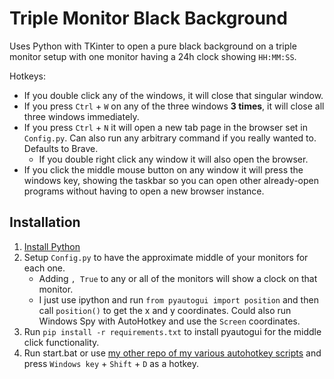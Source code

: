 # Triple Monitor Black Background
Uses Python with TKinter to open a pure black background on a triple monitor setup with one monitor having a 24h clock showing `HH:MM:SS`. 

Hotkeys:
- If you double click any of the windows, it will close that singular window.
- If you press `Ctrl` + `W` on any of the three windows **3 times**, it will close all three windows immediately.
- If you press `Ctrl` + `N` it will open a new tab page in the browser set in `Config.py`. Can also run any arbitrary command if you really wanted to. Defaults to Brave.
    - If you double right click any window it will also open the browser.
- If you click the middle mouse button on any window it will press the windows key, showing the taskbar so you can open other already-open programs without having to open a new browser instance.

## Installation
1. [Install Python](https://docs.anaconda.com/miniconda/)
2. Setup `Config.py` to have the approximate middle of your monitors for each one.
    - Adding `, True` to any or all of the monitors will show a clock on that monitor.
    - I just use ipython and run `from pyautogui import position` and then call `position()` to get the x and y coordinates. Could also run Windows Spy with AutoHotkey and use the `Screen` coordinates.
3. Run `pip install -r requirements.txt` to install pyautogui for the middle click functionality.
4. Run start.bat or use [my other repo of my various autohotkey scripts](https://github.com/AlexSchwamle/AutoHotkeyHotfixes) and press `Windows key` + `Shift` + `D` as a hotkey.